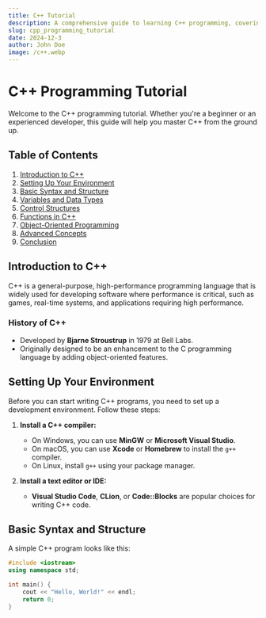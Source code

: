```yaml
---
title: C++ Tutorial
description: A comprehensive guide to learning C++ programming, covering basic to advanced concepts.
slug: cpp_programming_tutorial
date: 2024-12-3
author: John Doe
image: /c++.webp
---
```


# C++ Programming Tutorial

Welcome to the C++ programming tutorial. Whether you're a beginner or an experienced developer, this guide will help you master C++ from the ground up.

## Table of Contents

1. [Introduction to C++](#introduction-to-c++)
2. [Setting Up Your Environment](#setting-up-your-environment)
3. [Basic Syntax and Structure](#basic-syntax-and-structure)
4. [Variables and Data Types](#variables-and-data-types)
5. [Control Structures](#control-structures)
6. [Functions in C++](#functions-in-c++)
7. [Object-Oriented Programming](#object-oriented-programming)
8. [Advanced Concepts](#advanced-concepts)
9. [Conclusion](#conclusion)

## Introduction to C++

C++ is a general-purpose, high-performance programming language that is widely used for developing software where performance is critical, such as games, real-time systems, and applications requiring high performance.

### History of C++

- Developed by **Bjarne Stroustrup** in 1979 at Bell Labs.
- Originally designed to be an enhancement to the C programming language by adding object-oriented features.

## Setting Up Your Environment

Before you can start writing C++ programs, you need to set up a development environment. Follow these steps:

1. **Install a C++ compiler:**

   - On Windows, you can use **MinGW** or **Microsoft Visual Studio**.
   - On macOS, you can use **Xcode** or **Homebrew** to install the `g++` compiler.
   - On Linux, install `g++` using your package manager.

2. **Install a text editor or IDE:**
   - **Visual Studio Code**, **CLion**, or **Code::Blocks** are popular choices for writing C++ code.

## Basic Syntax and Structure

A simple C++ program looks like this:

```cpp
#include <iostream>
using namespace std;

int main() {
    cout << "Hello, World!" << endl;
    return 0;
}
```
